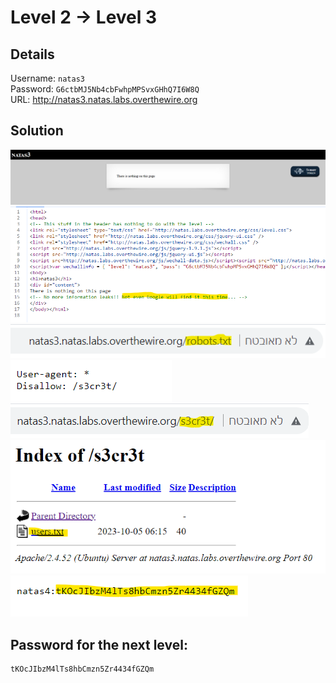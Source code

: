 # Level 2 → Level 3

## Details
Username: `natas3`<br />
Password: `G6ctbMJ5Nb4cbFwhpMPSvxGHhQ7I6W8Q`<br />
URL:      http://natas3.natas.labs.overthewire.org

## Solution
<img src="./0.png"></img>
<img src="./1.png"></img>
<img src="./2.png"></img>
<img src="./3.png"></img>
<img src="./4.png"></img>
<img src="./5.png"></img>
<img src="./6.png"></img>

## Password for the next level:
```
tKOcJIbzM4lTs8hbCmzn5Zr4434fGZQm
```

